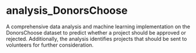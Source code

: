 # analysis_DonorsChoose
A comprehensive data analysis and machine learning implementation on the DonorsChoose dataset to predict whether a project should be approved or rejected. Additionally, the analysis identifies projects that should be sent to volunteers for further consideration. 
